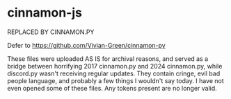 # cinnamon-js
REPLACED BY CINNAMON.PY

Defer to https://github.com/Vivian-Green/cinnamon-py

These files were uploaded AS IS for archival reasons, and served as a bridge between horrifying 2017 cinnamon.py and 2024 cinnamon.py, while discord.py wasn't receiving regular updates. They contain cringe, evil bad people language, and probably a few things I wouldn't say today. I have not even opened some of these files. Any tokens present are no longer valid. 
